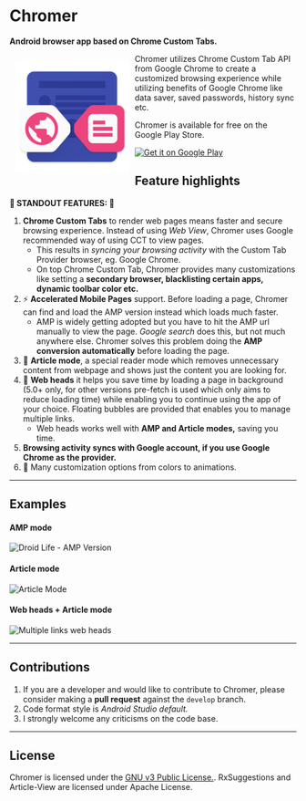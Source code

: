 # Chromer
**Android browser app based on Chrome Custom Tabs.**

<img src="app/src/main/res/mipmap-xxxhdpi/ic_launcher.png" align="left"
width="200"
    hspace="10" vspace="10">

Chromer utilizes Chrome Custom Tab API from Google Chrome to create a customized browsing experience while utilizing benefits of Google Chrome like data saver, saved passwords, history sync etc.

Chromer is available for free on the Google Play Store.


<a href="https://play.google.com/store/apps/details?id=arun.com.chromer">
    <img alt="Get it on Google Play"
        height="80"
        src="https://play.google.com/intl/en_us/badges/images/generic/en_badge_web_generic.png" />
</a>

## Feature highlights
**🌟 STANDOUT FEATURES: 🌟**  
1. **Chrome Custom Tabs** to render web pages means faster and secure browsing experience. Instead of using *Web View*, Chromer uses Google recommended way of using CCT to view pages. 
    * This results in *syncing your browsing activity* with the Custom Tab Provider browser, eg. Google Chrome.
    * On top Chrome Custom Tab, Chromer provides many customizations like setting a **secondary browser, blacklisting certain apps, dynamic toolbar color etc.**
2. ⚡ **Accelerated Mobile Pages** support. Before loading a page, Chromer can find and load the AMP version instead which loads much faster. 
    * AMP is widely getting adopted but you have to hit the AMP url manually to view the page. *Google search* does this, but not much anywhere else. Chromer solves this problem doing the **AMP conversion automatically** before loading the page.
3. 📰 **Article mode**, a special reader mode which removes unnecessary content from webpage and shows just the content you are looking for. 
4. 🔵 **Web heads** it helps you save time by loading a page in background (5.0+ only, for other versions pre-fetch is used which only aims to reduce loading time) while enabling you to continue using the app of your choice. Floating bubbles are provided that enables you to manage multiple links. 
    * Web heads works well with **AMP and Article modes,** saving you time.
5. **Browsing activity syncs with Google account, if you use Google Chrome as the provider.** 
6. 🎨 Many customization options from colors to animations.


----------


## Examples

#### AMP mode
![Droid Life - AMP Version](https://github.com/arunkumar9t2/chromer/raw/master/art/AMP%20Example.gif)
#### Article mode
![Article Mode](https://github.com/arunkumar9t2/chromer/raw/master/art/Article%20Example.gif)
#### Web heads + Article mode
![Multiple links web heads](https://github.com/arunkumar9t2/chromer/raw/master/art/Article%20+%20Web%20heads.gif)


----------


## Contributions

1. If you are a developer and would like to contribute to Chromer, please consider making a **pull request** against the `develop` branch.
2. Code format style is *Android Studio default.*
3. I strongly welcome any criticisms on the code base.


----------


## License

Chromer is licensed under the [GNU v3 Public License.](LICENSE). RxSuggestions and Article-View are licensed under Apache License.


